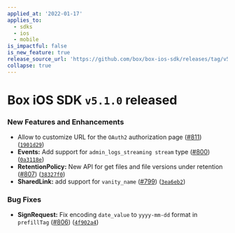 ```yaml
---
applied_at: '2022-01-17'
applies_to:
  - sdks
  - ios
  - mobile
is_impactful: false
is_new_feature: true
release_source_url: 'https://github.com/box/box-ios-sdk/releases/tag/v5.1.0'
collapse: true
---
```


# Box iOS SDK `v5.1.0` released

### New Features and Enhancements

* Allow to customize URL for the `OAuth2` authorization page ([#811][1]) ([`1901d29`][2])
* **Events:** Add support for `admin_logs_streaming stream` type ([#800][3]) ([`0a3118e`][4])
* **RetentionPolicy:** New API for get files and file versions under retention ([#807][5]) ([`38327f0`][6])
* **SharedLink:** add support for `vanity_name` ([#799][7]) ([`3ea6eb2`][8])

### Bug Fixes

* **SignRequest:** Fix encoding `date_value` to `yyyy-mm-dd` format in `prefillTag` ([#806][9]) ([`4f902a4`][10])

[1]: https://github.com/box/box-ios-sdk/issues/811

[2]: https://github.com/box/box-ios-sdk/commit/1901d296a2be4b0f2eef25eda06928aebc81de9a

[3]: https://github.com/box/box-ios-sdk/issues/800

[4]: https://github.com/box/box-ios-sdk/commit/0a3118ef95c2eb42b0080d0352784849e85eb422

[5]: https://github.com/box/box-ios-sdk/issues/807

[6]: https://github.com/box/box-ios-sdk/commit/38327f09a92dba7827e1866940a643d624757762

[7]: https://github.com/box/box-ios-sdk/issues/799

[8]: https://github.com/box/box-ios-sdk/commit/3ea6eb2a1c2b713fd0769e93a2dc4ee51da695fd

[9]: https://github.com/box/box-ios-sdk/issues/806

[10]: https://github.com/box/box-ios-sdk/commit/4f902a47482de55ec69b5522e6cf5affd653b4c8
